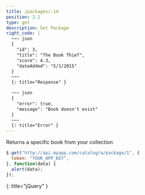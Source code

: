 ```yaml
---
title: /packages/:id
position: 2.1
type: get
description: Get Package
right_code: |
  ~~~ json
  {
    "id": 3,
    "title": "The Book Thief",
    "score": 4.3,
    "dateAdded": "5/1/2015"
  }
  ~~~
  {: title="Response" }

  ~~~ json
  {
    "error": true,
    "message": "Book doesn't exist"
  }
  ~~~
  {: title="Error" }
---
```


Returns a specific book from your collection

~~~ javascript
$.get("http://api.myapp.com/catalog/a/package/1", {
  token: "YOUR_APP_KEY",
}, function(data) {
  alert(data);
});
~~~
{: title="jQuery" }
